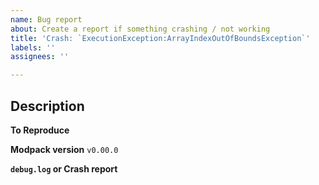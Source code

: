 ```yaml
---
name: Bug report
about: Create a report if something crashing / not working
title: 'Crash: `ExecutionException:ArrayIndexOutOfBoundsException`'
labels: ''
assignees: ''

---
```


## Description

<!-- A clear and concise description of what the bug is. -->


**To Reproduce**

<!-- 
Steps to reproduce the behavior:
1. Go to '...'
2. Click on '....'
3. See error
 -->

<!-- 
**Screenshots**

If applicable, add screenshots to help explain your problem.
-->

**Modpack version** `v0.00.0`

<!-- Modpack version could be found in launcher OR main menu -->

**`debug.log` or Crash report**

<!--
Please provide file `debug.log` from directory `logs/`.
You may need to zip `debug.log` because its usually too big.

If your launcher didnt create this file, provide latest crash reports
from directory `crash-reports/`

Just drag-and-drop file into issue report message.
-->
